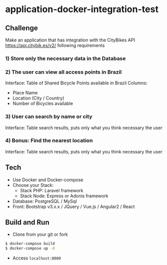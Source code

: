 # application-docker-integration-test

## Challenge

Make an application that has integration with the CityBikes API https://api.citybik.es/v2/ following requirements

### 1) Store only the necessary data in the Database

### 2) The user can view all access points in Brazil
Interface: Table of Shared Bicycle Points available in Brazil
Columns:
  - Place Name
  - Location (City / Country)
  - Number of Bicycles available
  
### 3) User can search by name or city
Interface: Table search results, puts only what you think necessary the user

### 4) Bonus: Find the nearest location
Interface: Table search results, puts only what you think necessary the user


## Tech
  - Use Docker and Docker-compose
  - Choose your Stack:
    - Stack PHP: Laravel framework
    - Stack Node: Express or Adonis framework
  - Database: PostgreSQL / MySql
  - Front: Bootstrap v3.x.x / JQuery / Vue.js / Angular2 / React
  

## Build and Run
- Clone from your git or fork

```sh
$ docker-compose build
$ docker-compose up -d
```
- Access ```localhost:8000```

